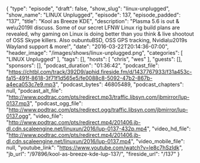 {
  "type": "episode",
  "draft": false,
  "show_slug": "linux-unplugged",
  "show_name": "LINUX Unplugged",
  "episode": 137,
  "episode_padded": "137",
  "title": "Kool as Breeze KDE",
  "description": "Plasma 5.6 is out & we\u2019ll discuss. Some of our secret LFNW Linux rig build plans are revealed, why gaming on Linux is doing better than you think & live shootout of OSS Skype killers. Also oubuntuBSD, OSS GPS tracking, Nvidia\u2019s Wayland support & more!",
  "date": "2016-03-22T20:14:36-07:00",
  "header_image": "/images/shows/linux-unplugged.png",
  "categories": [
    "LINUX Unplugged"
  ],
  "tags": [],
  "hosts": [
    "chris",
    "wes"
  ],
  "guests": [],
  "sponsors": [],
  "podcast_duration": "01:36:42",
  "podcast_file": "https://chtbl.com/track/392D9/aphid.fireside.fm/d/1437767933/f31a453c-fa15-491f-8618-3f71f1d565e5/fe0088c8-5092-47b2-867b-a4eca053c7e9.mp3",
  "podcast_bytes": 46805489,
  "podcast_chapters": null,
  "podcast_alt_file": "http://www.podtrac.com/pts/redirect.mp3/traffic.libsyn.com/jbmirror/lup-0137.mp3",
  "podcast_ogg_file": "http://www.podtrac.com/pts/redirect.ogg/traffic.libsyn.com/jbmirror/lup-0137.ogg",
  "video_file": "http://www.podtrac.com/pts/redirect.mp4/201406.jb-dl.cdn.scaleengine.net/linuxun/2016/lup-0137-432p.mp4",
  "video_hd_file": "http://www.podtrac.com/pts/redirect.mp4/201406.jb-dl.cdn.scaleengine.net/linuxun/2016/lup-0137.mp4",
  "video_mobile_file": null,
  "youtube_link": "https://www.youtube.com/watch?v=le8c7hSzIdk",
  "jb_url": "/97896/kool-as-breeze-kde-lup-137/",
  "fireside_url": "/137"
}

